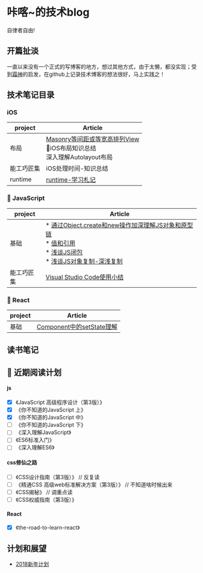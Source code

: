 # 咔喀~的技术blog

自律者自由!

## 开篇扯淡
一直以来没有一个正式的写博客的地方，想过其他方式，由于太懒，都没实现；受到[霜神](https://github.com/halfrost/Halfrost-Field)的启发，在github上记录技术博客的想法很好，马上实践之！

##  技术笔记目录

### iOS

| project | Article |
| --- | --- |
| 布局 | [Masonry等间距或等宽高排列View](https://github.com/zengfxios/kaka-blog/blob/master/notes/iOS/%E5%B8%83%E5%B1%80/Masonry%E7%AD%89%E9%97%B4%E8%B7%9D%E6%88%96%E7%AD%89%E5%AE%BD%E9%AB%98%E6%8E%92%E5%88%97View.md)    <br/> 🌟iOS布局知识总结<br/> 深入理解Autolayout布局 |
| 能工巧匠集 | iOS处理时间-知识总结 | 
| runtime | [runtime-学习札记](https://github.com/zengfxios/kaka-blog/blob/master/notes/iOS/runtime/runtime-%E5%AD%A6%E4%B9%A0%E6%9C%AD%E8%AE%B0.md) |

### 👀 JavaScript

| project | Article |
| --- | --- |
| 基础 | * [通过Object.create和new操作加深理解JS对象和原型链](https://github.com/zengfxios/kaka-blog/blob/master/notes/JavaScript/%E9%80%9A%E8%BF%87Object.create%E5%92%8Cnew%E6%93%8D%E4%BD%9C%E5%8A%A0%E6%B7%B1%E7%90%86%E8%A7%A3JS%E5%AF%B9%E8%B1%A1%E5%92%8C%E5%8E%9F%E5%9E%8B%E9%93%BE.md)<br/> * [值和引用](https://github.com/zengfxios/kaka-blog/blob/master/notes/JavaScript/%E5%80%BC%E5%92%8C%E5%BC%95%E7%94%A8.md) <br/> * [浅谈JS闭包](https://github.com/zengfxios/kaka-blog/blob/master/notes/JavaScript/%E6%B5%85%E8%B0%88JS%E9%97%AD%E5%8C%85.md) <br /> * [浅谈JS对象复制-深浅复制](https://github.com/zengfxios/kaka-blog/blob/master/notes/JavaScript/%E6%B5%85%E8%B0%88JS%E5%AF%B9%E8%B1%A1%E5%A4%8D%E5%88%B6-%E6%B7%B1%E6%B5%85%E5%A4%8D%E5%88%B6.md)|
| 能工巧匠集 | [Visual Studio Code使用小结](https://github.com/zengfxios/kaka-blog/blob/master/notes/JavaScript/Visual%20Studio%20Code%E4%BD%BF%E7%94%A8%E5%B0%8F%E7%BB%93.md) |

### 🚀 React

| project | Article |
| --- | --- |
| 基础 | [Component中的setState理解](https://github.com/zengfxios/kaka-blog/blob/master/notes/React/%60Component%60%E4%B8%AD%E7%9A%84%60setState%60%E7%90%86%E8%A7%A3%20.md) |




## 读书笔记

## 📖 近期阅读计划
#### js
* [x] 《JavaScript 高级程序设计（第3版）》
* [x] 《你不知道的JavaScript 上》
* [x] 《你不知道的JavaScript 中》
* [ ] 《你不知道的JavaScript 下》
* [ ] 《深入理解JavaScript》
* [ ] 《ES6标准入门》 
* [ ] 《深入理解ES6》

#### css修仙之路
* [ ] 《CSS设计指南（第3版）》 // 反复读
* [ ] 《精通CSS 高级web标准解决方案（第3版）》 // 不知道啥时候出来
* [ ] 《CSS揭秘》 // 调重点读
* [ ] 《CSS权威指南（第3版）》

#### React
* [x] 《the-road-to-learn-react》

## 计划和展望
* [2018新年计划](https://github.com/zengfxios/kaka-blog/blob/master/%E8%A7%84%E5%88%92%E5%92%8C%E5%B1%95%E6%9C%9B/2018%E6%96%B0%E5%B9%B4%E8%AE%A1%E5%88%92.md)





